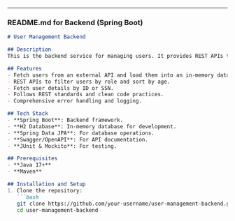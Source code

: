 
---

### **README.md for Backend (Spring Boot)**

```markdown
# User Management Backend

## Description
This is the backend service for managing users. It provides REST APIs to fetch, filter, and sort user data. It also integrates with an external API to populate the in-memory database.

## Features
- Fetch users from an external API and load them into an in-memory database.
- REST APIs to filter users by role and sort by age.
- Fetch user details by ID or SSN.
- Follows REST standards and clean code practices.
- Comprehensive error handling and logging.

## Tech Stack
- **Spring Boot**: Backend framework.
- **H2 Database**: In-memory database for development.
- **Spring Data JPA**: For database operations.
- **Swagger/OpenAPI**: For API documentation.
- **JUnit & Mockito**: For testing.

## Prerequisites
- **Java 17+**
- **Maven**

## Installation and Setup
1. Clone the repository:
   ```bash
   git clone https://github.com/your-username/user-management-backend.git
   cd user-management-backend
